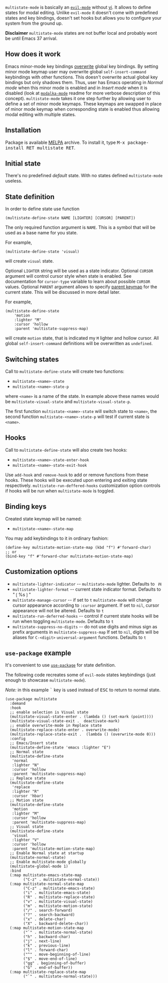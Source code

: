 `multistate-mode` is basically an [`evil-mode`](https://github.com/emacs-evil/evil) without
[vi](https://www.vim.org/).
It allows to define states for modal editing.
Unlike `evil-mode` it doesn't come with predefined states and key bindings, doesn't set hooks but
allows you to configure your system from the ground up.

**Disclaimer** `multistate-mode` states are not buffer local and probably wont be until Emacs 37 arrival.

## How does it work ##

Emacs minor-mode key bindings
[overwrite](https://www.gnu.org/software/emacs/manual/html_node/elisp/Searching-Keymaps.html#Searching-Keymaps)
global key bindings.
By setting minor mode keymap user may overwrite global `self-insert-command` keybindings with other
functions.
This doesn't overwrite actual global key bindings but only shadows them.
Thus, user has Emacs operating in *Normal mode* when this minor mode is enabled and in *Insert mode*
when it is disabled (look at [`modalka-mode`](https://github.com/mrkkrp/modalka) readme for more verbose
description of this concept).
`multistate-mode` takes it one step further by allowing user to define a set of minor mode keymaps.
These keymaps are swapped in place of minor mode keymap when corresponding state is enabled thus
allowing modal editing with multiple states.

## Installation ##

Package is available [MELPA](https://melpa.org/#/) archive.
To install it, type <kbd>M-x package-install RET multistate RET</kbd>.

## Initial state ##

There's no predefined *default* state.
With no states defined `multistate-mode` useless.

## State definition ##

In order to define state use function

```emacs-lisp
(multistate-define-state NAME [LIGHTER] [CURSOR] [PARENT])
```

The only required function argument is `NAME`.
This is a symbol that will be used as a base name for you state.

For example,

```emacs-lisp
(multistate-define-state 'visual)
```

will create `visual` state.

Optional `LIGHTER` string will be used as a state indicator.
Optional `CURSOR` argument will control cursor style when state is enabled. See documentation for
`cursor-type` variable to learn about possible `CURSOR` values.
Optional `PARENT` argument allows to specify [parent
keymap](https://www.gnu.org/software/emacs/manual/html_node/elisp/Inheritance-and-Keymaps.html#Inheritance-and-Keymaps)
for the current state. This will be discussed in more detail later.

For example,

```emacs-lisp
(multistate-define-state
    'motion
    :lighter "M"
    :cursor 'hollow
    :parent 'multistate-suppress-map)
```

will create `motion` state, that is indicated my `M` lighter and hollow cursor.
All global `self-insert-command` definitions will be overwritten as `undefined`.

## Switching states ##

Call to `multistate-define-state` will create two functions:

* `multistate-<name>-state`
* `multistate-<name>-state-p`

where `<name>` is a name of the state.
In example above these names would be `multistate-visual-state` and `multistate-visual-state-p`.

The first function `multistate-<name>-state` will switch state to `<name>`, the second function
`multistate-<name>-state-p` will test if current state is `<name>`.

## Hooks ##

Call to `multistate-define-state` will also create two hooks:

* `multistate-<name>-state-enter-hook`
* `multistate-<name>-state-exit-hook`

Use `add-hook` and `remove-hook` to add or remove functions from these hooks.
These hooks will be executed upon entering and exiting state respectively.
`multistate-run-deffered-hooks` customization option controls if hooks will be run when
`multistate-mode` is toggled.

## Binding keys ##

Created state keymap will be named:

* `multistate-<name>-state-map`

You may add keybindings to it in ordinary fashion:

```emacs-lisp
(define-key multistate-motion-state-map (kbd "f") #'forward-char)
;; or
(bind-key "f" #'forward-char multistate-motion-state-map)
```

## Customization options ##

* `multistate-lighter-indicator` -- `multistate-mode` lighter. Defaults to ` ꟽ`
* `multistate-lighter-format` -- current state indicator format. Defaults to "❲%s❳"
* `multistate-manage-cursor` -- if set to `t` `multistate-mode` will change cursor appearance
  according to `:cursor` argument. If set to `nil`, cursor appearance will not be altered. Defaults
  to `t`
* `multistate-run-deferred-hooks` -- control if current state hooks will be run when toggling
  `multistate-mode`. Defaults to `t`
* `multistate-suppress-no-digits`  -- do not use digits and minus sign as prefix arguments in
  `multistate-suppress-map` If set to `nil`, digits will be aliases for `C-<digit>`
  `universal-argument` functions. Defaults to `t`

## `use-package` example ##

It's convenient to use [`use-package`](https://github.com/jwiegley/use-package) for state
definition.

The following code recreates some of `evil-mode` states keybindings (just enough to showcase
`multistate-mode`).

*Note:* in this example <kbd>`</kbd> key is used instead of <kbd>ESC</kbd> to return to normal state.

```emacs-lisp
(use-package multistate
  :demand
  :hook
  ;; enable selection is Visual state
  (multistate-visual-state-enter . (lambda () (set-mark (point))))
  (multistate-visual-state-exit .  deactivate-mark)
  ;; enable overwrite-mode in Replace state
  (multistate-replace-state-enter . overwrite-mode)
  (multistate-replace-state-exit .  (lambda () (overwrite-mode 0)))
  :config
  ;; Emacs/Insert state
  (multistate-define-state 'emacs :lighter "E")
  ;; Normal state
  (multistate-define-state
   'normal
   :lighter "N"
   :cursor 'hollow
   :parent 'multistate-suppress-map)
  ;; Replace state
  (multistate-define-state
   'replace
   :lighter "R"
   :cursor 'hbar)
  ;; Motion state
  (multistate-define-state
   'motion
   :lighter "M"
   :cursor 'hollow
   :parent 'multistate-suppress-map)
  ;; Visual state
  (multistate-define-state
   'visual
   :lighter "V"
   :cursor 'hollow
   :parent 'multistate-motion-state-map)
  ;; Enable Normal state at startup
  (multistate-normal-state)
  ;; Enable multistate-mode globally
  (multistate-global-mode 1)
  :bind
  (:map multistate-emacs-state-map
        ("C-z" . multistate-normal-state))
  (:map multistate-normal-state-map
        ("C-z" . multistate-emacs-state)
        ("i" . multistate-emacs-state)
        ("R" . multistate-replace-state)
        ("v" . multistate-visual-state)
        ("m" . multistate-motion-state)
        ("/" . search-forward)
        ("?" . search-backward)
        ("x" . delete-char)
        ("X" . backward-delete-char))
  (:map multistate-motion-state-map
        ("`" . multistate-normal-state)
        ("h" . backward-char)
        ("j" . next-line)
        ("k" . previous-line)
        ("l" . forward-char)
        ("^" . move-beginning-of-line)
        ("$" . move-end-of-line)
        ("gg" . beginning-of-buffer)
        ("G" . end-of-buffer))
  (:map multistate-replace-state-map
        ("`" . multistate-normal-state)))
```

